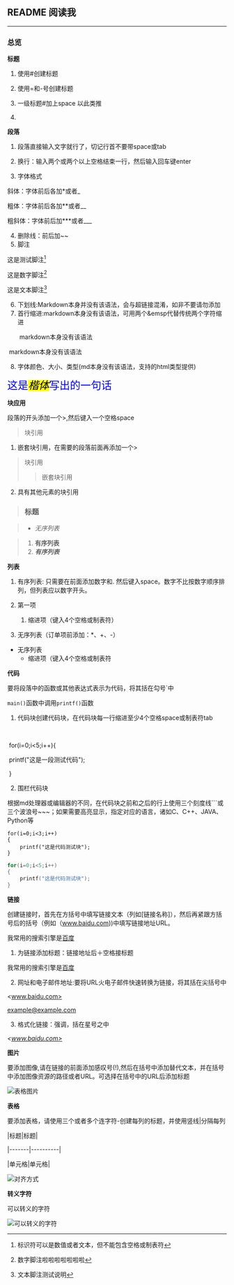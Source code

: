 

## README  阅读我

---

### 总览



**标题**

1. 使用#创建标题
2. 使用=和-号创建标题    

1. 一级标题#加上space 以此类推
2. 



**段落**

1. 段落直接输入文字就行了，切记行首不要带space或tab

2. 换行：输入两个或两个以上空格结束一行，然后输入回车键enter
3. 字体格式

斜体：字体前后各加*或者_

粗体：字体前后各加**或者__	

粗斜体：字体前后加***或者___

4. 删除线：前后加~~
5. 脚注

这是测试脚注[^标识符]

[^标识符]:标识符可以是数值或者文本，但不能包含空格或制表符

这是数字脚注[^1]

[^1]:数字脚注啦啦啦啦啦啦啦

这是文本脚注[^文本脚注]

[^文本脚注]:文本脚注测试说明

6. 下划线:Markdown本身并没有该语法，会与超链接混淆，如非不要请勿添加
7. 首行缩进:markdown本身没有该语法，可用两个&emsp代替传统两个字符缩进

&emsp;&emsp;markdown本身没有该语法

​		markdown本身没有该语法

8. 字体颜色、大小、类型(md本身没有该语法，支持的html类型提供)

<font face="楷体" color="blue" size=5>这是<mark><em>楷体</em></mark>写出的一句话</font>



**块应用**

段落的开头添加一个>,然后键入一个空格space

> 块引用

1. 嵌套块引用，在需要的段落前面再添加一个>             

> 块引用
>
> > 嵌套块引用

2. 具有其他元素的块引用

> ### 标题

> * *无序列表*

> 1. **有序列表**
> 2. ***有序列表***



**列表**

1. 有序列表: 只需要在前面添加数字和.  然后键入space。数字不比按数字顺序排列，但列表应以数字开头。

1. 第一项
   1. 缩进项（键入4个空格或制表符）

2. 无序列表（订单项前添加：*、+、-）

* 无序列表
  * 缩进项（键入4个空格或制表符



**代码**

要将段落中的函数或其他表达式表示为代码，将其括在勾号`中

`main()`函数中调用`printf()`函数

1. 代码块创建代码块，在代码块每一行缩进至少4个空格space或制表符tab

​	

​		for(i=0;i<5;i++){

​			printf("这是一段测试代码");

​		}

2. 围栏代码块

根据md处理器或编辑器的不同，在代码块之前和之后的行上使用三个刻度线```或三个波浪号~~~；如果需要高亮显示，指定对应的语言，诸如C、C++、JAVA、Python等

```
for(i=0;i<3;i++)
{
	printf("这是代码测试块");
}
```

```c
for(i=0;i<5;i++)
{
    printf("这是代码测试块");
}
```



**链接**

创建链接时，首先在方括号中填写链接文本（列如[链接名称]），然后再紧跟方括号后的括号（例如（www.baidu.com))中填写链接地址URL。

我常用的搜索引擎是[百度](www.baidu.com)

1. 为链接添加标题：链接地址后＋空格接标题

我常用的搜索引擎是[百度](www.baidu.com "众里寻他千百度")

2. 网址和电子邮件地址:要将URL火电子邮件快速转换为链接，将其括在尖括号中

<www.baidu.com>

<example@example.com>

3. 格式化链接：强调，括在星号之中

*<www.baidu.com>*



**图片**

要添加图像,请在链接的前面添加感叹号(!),然后在括号中添加替代文本，并在括号中添加图像资源的路径或者URL。可选择在括号中的URL后添加标题

![表格图片](C:\Users\28322\Desktop\总\mdnotes\Snipaste_2024-02-11_16-46-00.png "chart image")



**表格**

要添加表格，请使用三个或者多个连字符-创建每列的标题，并使用竖线|分隔每列

|标题|标题|

|-------|----------|

|单元格|单元格|

![对齐方式](C:\Users\28322\Desktop\总\mdnotes\Snipaste_2024-02-11_16-46-00.png "chart image")



__转义字符__

可以转义的字符

![可以转义的字符](C:\Users\28322\Desktop\总\mdnotes\Snipaste_2024-02-11_16-49-59.png)



